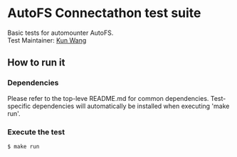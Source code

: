 # AutoFS Connectathon test suite
Basic tests for automounter AutoFS. \
Test Maintainer: [Kun Wang](mailto:kunwan@redhat.com)

## How to run it

### Dependencies
Please refer to the top-leve README.md for common dependencies. Test-specific dependencies will automatically be installed when executing 'make run'.

### Execute the test
```bash
$ make run
```

